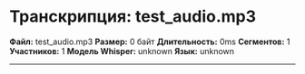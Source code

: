 # Транскрипция: test_audio.mp3

**Файл:** test_audio.mp3
**Размер:** 0 байт
**Длительность:** 0ms
**Сегментов:** 1
**Участников:** 1
**Модель Whisper:** unknown
**Язык:** unknown

---

